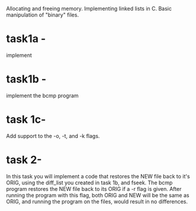 Allocating and freeing memory.
Implementing linked lists in C.
Basic manipulation of "binary" files.

# task1a - 
implement
# task1b - 
implement the bcmp program
# task 1c- 
Add support to the -o, -t, and -k flags.
# task 2- 
In this task you will implement a code that restores the NEW file back to it's ORIG, 
using the diff_list you created in task 1b, and fseek. 
The bcmp program restores the NEW file back to its ORIG if a -r flag is given. 
After running the program with this flag, both ORIG and NEW will be the same as ORIG, 
and running the program on the files, would result in no differences.
